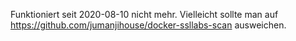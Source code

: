 Funktioniert seit 2020-08-10 nicht mehr. Vielleicht sollte man auf https://github.com/jumanjihouse/docker-ssllabs-scan ausweichen.